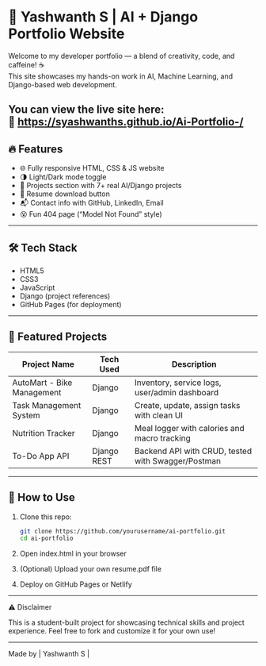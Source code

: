 # 🤖 Yashwanth S | AI + Django Portfolio Website

Welcome to my developer portfolio — a blend of creativity, code, and caffeine! ☕  
This site showcases my hands-on work in AI, Machine Learning, and Django-based web development.

You can view the live site here:  
🔗  https://syashwanths.github.io/Ai-Portfolio-/
---

## 🔥 Features

- 🌐 Fully responsive HTML, CSS & JS website
- 🌗 Light/Dark mode toggle
- 📂 Projects section with 7+ real AI/Django projects
- 📄 Resume download button
- 📬 Contact info with GitHub, LinkedIn, Email
- 😵 Fun 404 page (“Model Not Found” style)

---

## 🛠️ Tech Stack

- HTML5  
- CSS3  
- JavaScript  
- Django (project references)  
- GitHub Pages (for deployment)

---

## 💼 Featured Projects

| Project Name | Tech Used | Description |
|--------------|------------|-------------|
| AutoMart - Bike Management | Django | Inventory, service logs, user/admin dashboard |
| Task Management System | Django | Create, update, assign tasks with clean UI |
| Nutrition Tracker | Django | Meal logger with calories and macro tracking |
| To-Do App API | Django REST | Backend API with CRUD, tested with Swagger/Postman |
---

## 📎 How to Use

1. Clone this repo:
   ```bash
   git clone https://github.com/yourusername/ai-portfolio.git
   cd ai-portfolio

2. Open index.html in your browser


3. (Optional) Upload your own resume.pdf file


4. Deploy on GitHub Pages or Netlify

---

⚠️ Disclaimer

This is a student-built project for showcasing technical skills and project experience.
Feel free to fork and customize it for your own use!


---

Made by | Yashwanth S |
